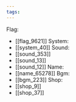 ```yaml
---
tags:
---
```

Flag:
- [[flag_9621]]
System:
- [[system_40]]
Sound:
- [[sound_353]]
- [[sound_13]]
- [[sound_12]]
Name:
- [[name_65278]]
Bgm:
- [[bgm_223]]
Shop:
- [[shop_9]]
- [[shop_37]]
